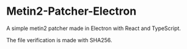 # Metin2-Patcher-Electron
A simple metin2 patcher made in Electron with React and TypeScript.

The file verification is made with SHA256.
